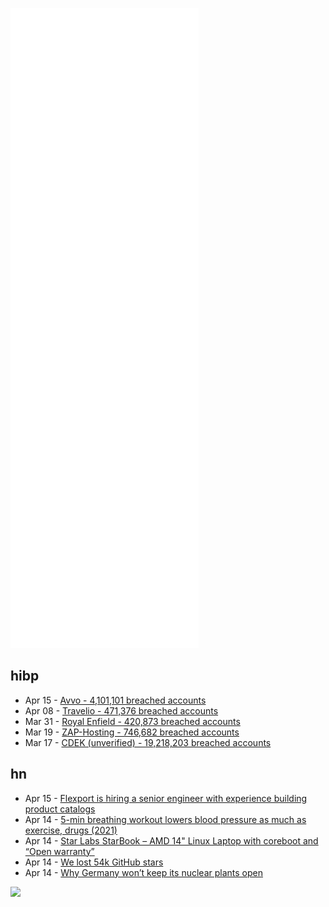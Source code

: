 ![Metrics](https://raw.githubusercontent.com/phixion/phixion/master/metrics.svg)

## hibp

<!--
for https://github.com/phixion/phixion/blob/main/.github/workflows/feeds.yml
-->
<!--START_SECTION:haveibeenpwnd-->
- Apr 15 - [Avvo - 4,101,101 breached accounts](https://haveibeenpwned.com/PwnedWebsites#Avvo)
- Apr 08 - [Travelio - 471,376 breached accounts](https://haveibeenpwned.com/PwnedWebsites#Travelio)
- Mar 31 - [Royal Enfield - 420,873 breached accounts](https://haveibeenpwned.com/PwnedWebsites#RoyalEnfield)
- Mar 19 - [ZAP-Hosting - 746,682 breached accounts](https://haveibeenpwned.com/PwnedWebsites#ZAPHosting)
- Mar 17 - [CDEK (unverified) - 19,218,203 breached accounts](https://haveibeenpwned.com/PwnedWebsites#CDEK)
<!--END_SECTION:haveibeenpwnd-->

## hn

<!--
for https://github.com/phixion/phixion/blob/main/.github/workflows/feeds.yml
-->
<!--START_SECTION:hn-->
- Apr 15 - [Flexport is hiring a senior engineer with experience building product catalogs](https://flexport.com/careers)
- Apr 14 - [5-min breathing workout lowers blood pressure as much as exercise, drugs (2021)](https://www.colorado.edu/today/2021/06/29/5-minute-breathing-workout-lowers-blood-pressure-much-exercise-drugs)
- Apr 14 - [Star Labs StarBook – AMD 14" Linux Laptop with coreboot and “Open warranty”](https://starlabs.systems/pages/starbook)
- Apr 14 - [We lost 54k GitHub stars](https://httpie.io/blog/stardust)
- Apr 14 - [Why Germany won’t keep its nuclear plants open](https://unchartedterritories.tomaspueyo.com/p/why-germany-wont-keep-its-nuclear)
<!--END_SECTION:hn-->

<!--
for https://yhype.me
-->
![](https://hit.yhype.me/github/profile?user_id=13013670)
